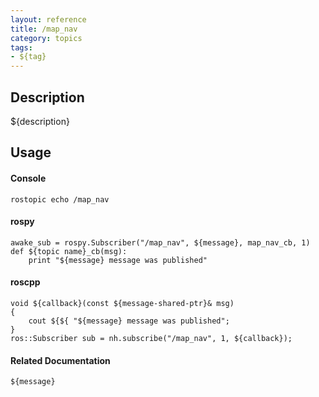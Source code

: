```yaml
---
layout: reference
title: /map_nav
category: topics
tags: 
- ${tag}
---
```


## Description
${description}

## Usage
#### Console
```
rostopic echo /map_nav
```

#### rospy
```
awake_sub = rospy.Subscriber("/map_nav", ${message}, map_nav_cb, 1)
def ${topic name}_cb(msg):
    print "${message} message was published"
```

#### roscpp
```
void ${callback}(const ${message-shared-ptr}& msg)
{
    cout ${${ "${message} message was published";
}
ros::Subscriber sub = nh.subscribe("/map_nav", 1, ${callback});
```

#### Related Documentation
``${message}``